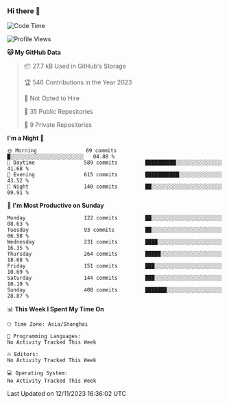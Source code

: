### Hi there 👋

<!--
**robinWongM/robinWongM** is a ✨ _special_ ✨ repository because its `README.md` (this file) appears on your GitHub profile.

Here are some ideas to get you started:

- 🔭 I’m currently working on ...
- 🌱 I’m currently learning ...
- 👯 I’m looking to collaborate on ...
- 🤔 I’m looking for help with ...
- 💬 Ask me about ...
- 📫 How to reach me: ...
- 😄 Pronouns: ...
- ⚡ Fun fact: ...
-->

<!--START_SECTION:waka-->
![Code Time](http://img.shields.io/badge/Code%20Time-151%20hrs%2013%20mins-blue)

![Profile Views](http://img.shields.io/badge/Profile%20Views-2-blue)

**🐱 My GitHub Data** 

> 📦 27.7 kB Used in GitHub's Storage 
 > 
> 🏆 546 Contributions in the Year 2023
 > 
> 🚫 Not Opted to Hire
 > 
> 📜 35 Public Repositories 
 > 
> 🔑 9 Private Repositories 
 > 
**I'm a Night 🦉** 

```text
🌞 Morning                69 commits          █░░░░░░░░░░░░░░░░░░░░░░░░   04.88 % 
🌆 Daytime                589 commits         ██████████░░░░░░░░░░░░░░░   41.68 % 
🌃 Evening                615 commits         ███████████░░░░░░░░░░░░░░   43.52 % 
🌙 Night                  140 commits         ██░░░░░░░░░░░░░░░░░░░░░░░   09.91 % 
```
📅 **I'm Most Productive on Sunday** 

```text
Monday                   122 commits         ██░░░░░░░░░░░░░░░░░░░░░░░   08.63 % 
Tuesday                  93 commits          ██░░░░░░░░░░░░░░░░░░░░░░░   06.58 % 
Wednesday                231 commits         ████░░░░░░░░░░░░░░░░░░░░░   16.35 % 
Thursday                 264 commits         █████░░░░░░░░░░░░░░░░░░░░   18.68 % 
Friday                   151 commits         ███░░░░░░░░░░░░░░░░░░░░░░   10.69 % 
Saturday                 144 commits         ███░░░░░░░░░░░░░░░░░░░░░░   10.19 % 
Sunday                   408 commits         ███████░░░░░░░░░░░░░░░░░░   28.87 % 
```


📊 **This Week I Spent My Time On** 

```text
🕑︎ Time Zone: Asia/Shanghai

💬 Programming Languages: 
No Activity Tracked This Week

🔥 Editors: 
No Activity Tracked This Week

💻 Operating System: 
No Activity Tracked This Week
```


 Last Updated on 12/11/2023 16:36:02 UTC
<!--END_SECTION:waka-->
